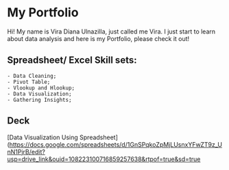 # My Portfolio
  Hi! My name is Vira Diana Ulnazilla, just called me Vira. I just start to learn about data analysis and here is my Portfolio, please check it out!

## Spreadsheet/ Excel Skill sets:
    - Data Cleaning;
    - Pivot Table;
    - Vlookup and Hlookup;
    - Data Visualization;
    - Gathering Insights;

## Deck
[Data Visualization Using Spreadsheet](https://docs.google.com/spreadsheets/d/1GnSPqkoZpMjLUsnxYFwZT9z_UnN1PjrB/edit?usp=drive_link&ouid=108223100716859257638&rtpof=true&sd=true

